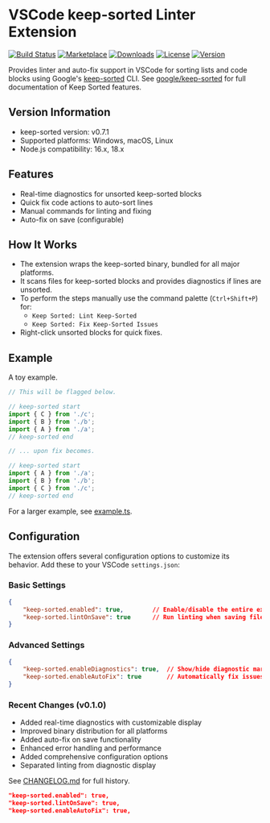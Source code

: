 # VSCode keep-sorted Linter Extension

[![Build Status](https://github.com/awalsh128/vscode-keep-sorted/actions/workflows/ci.yml/badge.svg)](https://github.com/awalsh128/vscode-keep-sorted/actions/workflows/ci.yml)
[![Marketplace](https://img.shields.io/visual-studio-marketplace/v/awalsh128.keep-sorted?label=VS%20Code%20Marketplace)](https://marketplace.visualstudio.com/items?itemName=awalsh128.keep-sorted)
[![Downloads](https://img.shields.io/visual-studio-marketplace/d/awalsh128.keep-sorted?color=blue)](https://marketplace.visualstudio.com/items?itemName=awalsh128.keep-sorted)
[![License](https://img.shields.io/github/license/awalsh128/vscode-keep-sorted)](LICENSE)
[![Version](https://img.shields.io/npm/v/@vscode/vsce?label=vsce)](https://www.npmjs.com/package/@vscode/vsce)

Provides linter and auto-fix support in VSCode for sorting lists and code blocks using Google's [keep-sorted](https://github.com/google/keep-sorted) CLI. See [google/keep-sorted](http://github.com/google/keep-sorted) for full documentation of Keep Sorted features.

## Version Information

- keep-sorted version: v0.7.1
- Supported platforms: Windows, macOS, Linux
- Node.js compatibility: 16.x, 18.x

## Features

- Real-time diagnostics for unsorted keep-sorted blocks
- Quick fix code actions to auto-sort lines
- Manual commands for linting and fixing
- Auto-fix on save (configurable)

## How It Works

- The extension wraps the keep-sorted binary, bundled for all major platforms.
- It scans files for keep-sorted blocks and provides diagnostics if lines are unsorted.
- To perform the steps manually use the command palette (`Ctrl+Shift+P`) for:
  - `Keep Sorted: Lint Keep-Sorted`
  - `Keep Sorted: Fix Keep-Sorted Issues`
- Right-click unsorted blocks for quick fixes.

## Example

A toy example.

```typescript
// This will be flagged below.

// keep-sorted start
import { C } from './c';
import { B } from './b';
import { A } from './a';
// keep-sorted end

// ... upon fix becomes.

// keep-sorted start
import { A } from './a';
import { B } from './b';
import { C } from './c';
// keep-sorted end
```

For a larger example, see [example.ts](example.ts).

## Configuration

The extension offers several configuration options to customize its behavior. Add these to your VSCode `settings.json`:

### Basic Settings
```json
{
    "keep-sorted.enabled": true,        // Enable/disable the entire extension
    "keep-sorted.lintOnSave": true      // Run linting when saving files
}
```

### Advanced Settings
```json
{
    "keep-sorted.enableDiagnostics": true,  // Show/hide diagnostic markers in editor
    "keep-sorted.enableAutoFix": true       // Automatically fix issues on save
}
```

### Recent Changes (v0.1.0)

- Added real-time diagnostics with customizable display
- Improved binary distribution for all platforms
- Added auto-fix on save functionality
- Enhanced error handling and performance
- Added comprehensive configuration options
- Separated linting from diagnostic display

See [CHANGELOG.md](CHANGELOG.md) for full history.

```json
"keep-sorted.enabled": true,
"keep-sorted.lintOnSave": true,
"keep-sorted.enableAutoFix": true,
```
